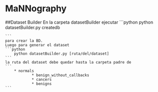 # MaNNography

##Dataset Builder
	En la carpeta datasetBuilder ejecutar
	```python
		python datasetBuilder.py createdb
		
	```
	para crear la BD.
	Luego para generar el dataset
	```python
		python datasetBuilder.py [ruta/del/dataset]
	```
	la ruta del dataset debe quedar hasta la carpeta padre de 
	```
		* normals
                * benign_without_callbacks
                * cancers
                * benigns
	```
	

